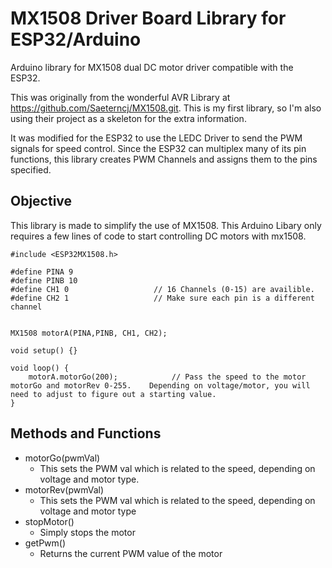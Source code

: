 # MX1508 Driver Board Library for ESP32/Arduino
Arduino library for MX1508 dual DC motor driver compatible with the ESP32.

This was originally from the wonderful AVR Library at https://github.com/Saeterncj/MX1508.git.  This is my first library, so I'm also using their project as a skeleton for the extra information. 

It was modified for the ESP32 to use the LEDC Driver to send the PWM signals for speed control.  Since the ESP32 can multiplex many of its pin functions, this library creates PWM Channels and assigns them to the pins specified. 




## Objective
This library is made to simplify the use of MX1508.  This Arduino Libary only requires a few lines of code to 
start controlling DC motors with mx1508.
 
```
#include <ESP32MX1508.h>

#define PINA 9
#define PINB 10
#define CH1 0                   // 16 Channels (0-15) are availible.
#define CH2 1                   // Make sure each pin is a different channel


MX1508 motorA(PINA,PINB, CH1, CH2);

void setup() {}

void loop() {
    motorA.motorGo(200);            // Pass the speed to the motor motorGo and motorRev 0-255.    Depending on voltage/motor, you will need to adjust to figure out a starting value.
}
```

## Methods and Functions
  + motorGo(pwmVal)
    - This sets the PWM val which is related to the speed, depending on voltage and motor type.
  + motorRev(pwmVal)
    - This sets the PWM val which is related to the speed, depending on voltage and motor type
  + stopMotor()
    - Simply stops the motor
  + getPwm()
    - Returns the current PWM value of the motor
    
